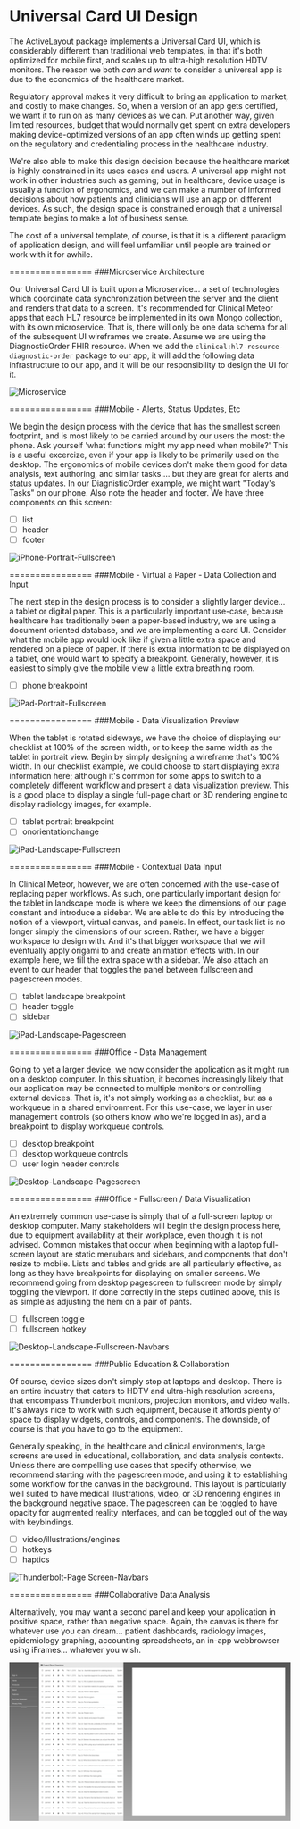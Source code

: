 Universal Card UI Design
===============
The ActiveLayout package implements a Universal Card UI, which is considerably different than traditional web templates, in that it's both optimized for mobile first, and scales up to ultra-high resolution HDTV monitors.  The reason we both _can_ and _want_ to consider a universal app is due to the economics of the healthcare market.  

Regulatory approval makes it very difficult to bring an application to market, and costly to make changes.  So, when a version of an app gets certified, we want it to run on as many devices as we can.  Put another way, given limited resources, budget that would normally get spent on extra developers making device-optimized versions of an app often winds up getting spent on the regulatory and credentialing process in the healthcare industry.

We're also able to make this design decision because the healthcare market is highly constrained in its uses cases and users.  A universal app might not work in other industries such as gaming; but in healthcare, device usage is usually a function of ergonomics, and we can make a number of informed decisions about how patients and clinicians will use an app on different devices.  As such, the design space is constrained enough that a universal template begins to make a lot of business sense.

The cost of a universal template, of course, is that it is a different paradigm of application design, and will feel unfamiliar until people are trained or work with it for awhile.

================
###Microservice Architecture  

Our Universal Card UI is built upon a Microservice...  a set of technologies which coordinate data synchronization between the server and the client and renders that data to a screen.  It's recommended for Clinical Meteor apps that each HL7 resource be implemented in its own Mongo collection, with its own microservice.  That is, there will only be one data schema for all of the subsequent UI wireframes we create.  Assume we are using the DiagnosticOrder FHIR resource.  When we add the ``clinical:hl7-resource-diagnostic-order`` package to our app, it will add the following data infrastructure to our app, and it will be our responsibility to design the UI for it. 

![Microservice](https://raw.githubusercontent.com/clinical-meteor/cookbook/master/images/whitepapers/redwood/CollectionsAndModels.PNG)

================
###Mobile - Alerts, Status Updates, Etc

We begin the design process with the device that has the smallest screen footprint, and is most likely to be carried around by our users the most:  the phone.  Ask yourself 'what functions might my app need when mobile?'  This is a useful excercize, even if your app is likely to be primarily used on the desktop.  The ergonomics of mobile devices don't make them good for data analysis, text authoring, and similar tasks....  but they are great for alerts and status updates.  In our DiagnisticOrder example, we might want "Today's Tasks" on our phone.  Also note the header and footer.  We have three components on this screen: 

- [ ] list
- [ ] header
- [ ] footer

![iPhone-Portrait-Fullscreen](https://raw.githubusercontent.com/clinical-meteor/clinical-active-layout/master/design/iPhone6%20-%20Portrait%20-%20Fullscreen.png)

================
###Mobile - Virtual a Paper - Data Collection and Input

The next step in the design process is to consider a slightly larger device...  a tablet or digital paper.  This is a particularly important use-case, because healthcare has traditionally been a paper-based industry, we are using a document oriented database, and we are implementing a card UI.  Consider what the mobile app would look like if given a little extra space and rendered on a piece of paper.  If there is extra information to be displayed on a tablet, one would want to specify a breakpoint.  Generally, however, it is easiest to simply give the mobile view a little extra breathing room.

- [ ] phone breakpoint

![iPad-Portrait-Fullscreen](https://raw.githubusercontent.com/clinical-meteor/clinical-active-layout/master/design/iPad%20-%20Portrait%20-%20Fullscreen.png)

================
###Mobile - Data Visualization Preview

When the tablet is rotated sideways, we have the choice of displaying our checklist at 100% of the screen width, or to keep the same width as the tablet in portrait view.  Begin by simply designing a wireframe that's 100% width.  In our checklist example, we could choose to start displaying extra information here; although it's common for some apps to switch to a completely different workflow and present a data visualization preview.  This is a good place to display a single full-page chart or 3D rendering engine to display radiology images, for example.

- [ ] tablet portrait breakpoint
- [ ] onorientationchange

![iPad-Landscape-Fullscreen](https://raw.githubusercontent.com/clinical-meteor/clinical-active-layout/master/design/iPad%20-%20Landscape%20-%20Fullscreen.png)

================
###Mobile - Contextual Data Input 

In Clinical Meteor, however, we are often concerned with the use-case of replacing paper workflows.  As such, one particularly important design for the tablet in landscape mode is where we keep the dimensions of our page constant and introduce a sidebar.  We are able to do this by introducing the notion of a viewport, virtual canvas, and panels.  In effect, our task list is no longer simply the dimensions of our screen.  Rather, we have a bigger workspace to design with.  And it's that bigger workspace that we will eventually apply origami to and create animation effects with.  In our example here, we fill the extra space with a sidebar.  We also attach an event to our header that toggles the panel between fullscreen and pagescreen modes.

- [ ] tablet landscape breakpoint
- [ ] header toggle
- [ ] sidebar

![iPad-Landscape-Pagescreen](https://github.com/clinical-meteor/clinical-active-layout/blob/master/design/iPad%20-%20Landscape%20-%20Pagescreen.png)


================
###Office - Data Management 

Going to yet a larger device, we now consider the application as it might run on a desktop computer.  In this situation, it becomes increasingly likely that our application may be connected to multiple monitors or controlling external devices.  That is, it's not simply working as a checklist, but as a workqueue in a shared environment.  For this use-case, we layer in user management controls (so others know who we're logged in as), and a breakpoint to display workqueue controls.

- [ ] desktop breakpoint
- [ ] desktop workqueue controls
- [ ] user login header controls

![Desktop-Landscape-Pagescreen](https://raw.githubusercontent.com/clinical-meteor/clinical-active-layout/master/design/Desktop%20-%20Landscape%20-%20Pagescreen.png)

================
###Office - Fullscreen / Data Visualization 

An extremely common use-case is simply that of a full-screen laptop or desktop computer.  Many stakeholders will begin the design process here, due to equipment availability at their workplace, even though it is not advised.  Common mistakes that occur when beginning with a laptop full-screen layout are static menubars and sidebars, and components that don't resize to mobile.  Lists and tables and grids are all particularly effective, as long as they have breakpoints for displaying on smaller screens.  We recommend going from desktop pagescreen to fullscreen mode by simply toggling the viewport.  If done correctly in the steps outlined above, this is as simple as adjusting the hem on a pair of pants. 

- [ ] fullscreen toggle
- [ ] fullscreen hotkey

![Desktop-Landscape-Fullscreen-Navbars](https://raw.githubusercontent.com/clinical-meteor/clinical-active-layout/master/design/Desktop%20-%20Landscape%20-%20Fullscreen%20-%20Navbars.png)

================
###Public Education & Collaboration  

Of course, device sizes don't simply stop at laptops and desktop.  There is an entire industry that caters to HDTV and ultra-high resolution screens, that encompass Thunderbolt monitors, projection monitors, and video walls.  It's always nice to work with such equipment, because it affords plenty of space to display widgets, controls, and components.  The downside, of course is that you have to go to the equipment.

Generally speaking, in the healthcare and clinical environments, large screens are used in educational, collaboration, and data analysis contexts.  Unless there are compelling use cases that specify otherwise, we recommend starting with the pagescreen mode, and using it to establishing some workflow for the canvas in the background.  This layout is particularly well suited to have medical illustrations, video, or 3D rendering engines in the background negative space.  The pagescreen can be toggled to have opacity for augmented reality interfaces, and can be toggled out of the way with keybindings.

- [ ] video/illustrations/engines
- [ ] hotkeys 
- [ ] haptics

![Thunderbolt-Page Screen-Navbars](https://raw.githubusercontent.com/clinical-meteor/clinical-active-layout/master/design/Thunderbolt%20-%20Pagescreen%20-%20Navbars.png)


================
###Collaborative Data Analysis

Alternatively, you may want a second panel and keep your application in positive space, rather than negative space.  Again, the canvas is there for whatever use you can dream...  patient dashboards, radiology images, epidemiology graphing, accounting spreadsheets, an in-app webbrowser using iFrames...  whatever you wish.

![Thunderbolt - Two Panel - Canvas](https://raw.githubusercontent.com/clinical-meteor/active-layout/master/design/Desktop%20-%20Two%20Panel.png)






